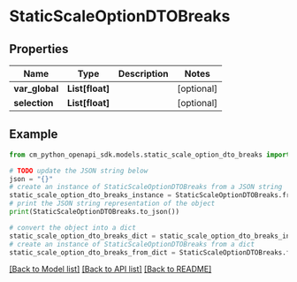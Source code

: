 # StaticScaleOptionDTOBreaks


## Properties

Name | Type | Description | Notes
------------ | ------------- | ------------- | -------------
**var_global** | **List[float]** |  | [optional] 
**selection** | **List[float]** |  | [optional] 

## Example

```python
from cm_python_openapi_sdk.models.static_scale_option_dto_breaks import StaticScaleOptionDTOBreaks

# TODO update the JSON string below
json = "{}"
# create an instance of StaticScaleOptionDTOBreaks from a JSON string
static_scale_option_dto_breaks_instance = StaticScaleOptionDTOBreaks.from_json(json)
# print the JSON string representation of the object
print(StaticScaleOptionDTOBreaks.to_json())

# convert the object into a dict
static_scale_option_dto_breaks_dict = static_scale_option_dto_breaks_instance.to_dict()
# create an instance of StaticScaleOptionDTOBreaks from a dict
static_scale_option_dto_breaks_from_dict = StaticScaleOptionDTOBreaks.from_dict(static_scale_option_dto_breaks_dict)
```
[[Back to Model list]](../README.md#documentation-for-models) [[Back to API list]](../README.md#documentation-for-api-endpoints) [[Back to README]](../README.md)


